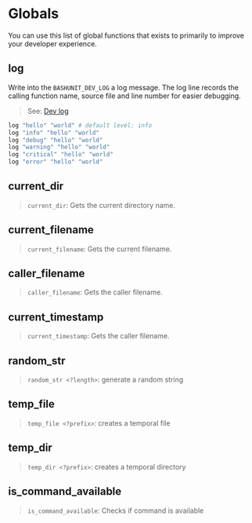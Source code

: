 # Globals

You can use this list of global functions that exists to primarily to improve your developer experience.


## log

Write into the `BASHUNIT_DEV_LOG` a log message. The log line records the calling function name, source file and line number for easier debugging.

> See: [Dev log](/configuration#dev-log)

```bash
log "hello" "world" # default level: info
log "info" "hello" "world"
log "debug" "hello" "world"
log "warning" "hello" "world"
log "critical" "hello" "world"
log "error" "hello" "world"
```

## current_dir

> `current_dir`: Gets the current directory name.

## current_filename

> `current_filename`: Gets the current filename.

## caller_filename

> `caller_filename`: Gets the caller filename.

## current_timestamp

> `current_timestamp`: Gets the caller filename.

## random_str

> `random_str <?length>`: generate a random string

## temp_file

> `temp_file <?prefix>`: creates a temporal file

## temp_dir

> `temp_dir <?prefix>`: creates a temporal directory

## is_command_available

> `is_command_available`: Checks if command is available
